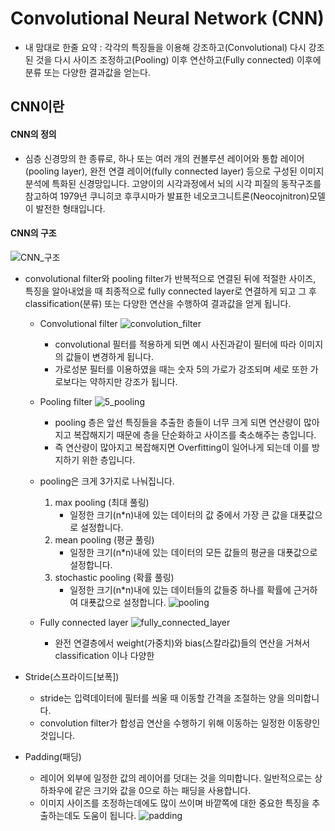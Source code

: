 # Convolutional Neural Network (CNN)

+ 내 맘대로 한줄 요약 : 각각의 특징들을 이용해 강조하고(Convolutional) 다시 강조된 것을 다시 사이즈 조정하고(Pooling) 이후 연산하고(Fully connected) 이후에 분류 또는 다양한 결과값을 얻는다.

## CNN이란

#### CNN의 정의
  - 심층 신경망의 한 종류로, 하나 또는 여러 개의 컨볼루션 레이어와 통합 레이어(pooling layer), 완전 연결 레이어(fully connected layer) 등으로 구성된 이미지 분석에 특화된 신경망입니다. 고양이의 시각과정에서 뇌의 시각 피질의 동작구조를 참고하여 1979년 쿠니히코 후쿠시마가 발표한 네오코그니트론(Neocojnitron)모델이 발전한 형태입니다.

#### CNN의 구조

![CNN_구조](https://user-images.githubusercontent.com/40276516/72335021-9d31c100-3701-11ea-9a36-7a57615ced41.png)

- convolutional filter와 pooling filter가 반복적으로 연결된 뒤에 적절한 사이즈, 특징을 알아내었을 때 최종적으로 fully connected layer로 연결하게 되고 그 후 classification(분류) 또는 다양한 연산을 수행하여 결과값을 얻게 됩니다.

  - Convolutional filter
![convolution_filter](https://user-images.githubusercontent.com/40276516/72339170-2e586600-3709-11ea-8bbb-e5bdcbdac211.png)
    - convolutional 필터를 적용하게 되면 예시 사진과같이 필터에 따라 이미지의 값들이 변경하게 됩니다.
    - 가로성분 필터를 이용하였을 때는 숫자 5의 가로가 강조되며 세로 또한 가로보다는 약하지만 강조가 됩니다.


  - Pooling filter
![5_pooling](https://user-images.githubusercontent.com/40276516/72340025-bb4fef00-370a-11ea-8e77-f9bb606a999a.png)
    - pooling 층은 앞선 특징들을 추출한 층들이 너무 크게 되면 연산량이 많아지고 복잡해지기 때문에 층을 단순화하고 사이즈를 축소해주는 층입니다.
    - 즉 연산량이 많아지고 복잡해지면 Overfitting이 일어나게 되는데 이를 방지하기 위한 층입니다.
  - pooling은 크게 3가지로 나눠집니다.
    1. max pooling (최대 풀링)
        - 일정한 크기(n*n)내에 있는 데이터의 값 중에서 가장 큰 값을 대푯값으로 설정합니다.
    2. mean pooling (평균 풀링)
        - 일정한 크기(n*n)내에 있는 데이터의 모든 값들의 평균을 대푯값으로 설정합니다.
    3. stochastic pooling (확률 풀링)
        - 일정한 크기(n*n)내에 있는 데이터들의 값들중 하나를 확률에 근거하여 대푯값으로 설정합니다.
![pooling](https://user-images.githubusercontent.com/40276516/72334985-9014d200-3701-11ea-9d49-a7e3f01af692.png)

  - Fully connected layer
![fully_connected_layer](https://user-images.githubusercontent.com/40276516/72340826-3534a800-370c-11ea-831e-6371f01a1eb0.png)
    - 완전 연결층에서 weight(가중치)와 bias(스칼라값)들의 연산을 거쳐서 classification 이나 다양한 
    
- Stride(스프라이드[보폭])
  - stride는 입력데이터에 필터를 씌울 때 이동할 간격을 조절하는 양을 의미합니다.
  - convolution filter가 합성곱 연산을 수행하기 위해 이동하는 일정한 이동량인 것입니다.

- Padding(패딩)
  - 레이어 외부에 일정한 값의 레이어를 덧대는 것을 의미합니다. 일반적으로는 상하좌우에 같은 크기와 값을 0으로 하는 패딩을 사용합니다.
  - 이미지 사이즈를 조정하는데에도 많이 쓰이며 바깥쪽에 대한 중요한 특징을 추출하는데도 도움이 됩니다.
![padding](https://user-images.githubusercontent.com/40276516/72336002-44632800-3703-11ea-8e5c-91d1dad1e14e.gif)

